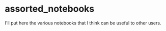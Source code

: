 # assorted_notebooks
I'll put here the various notebooks that I think can be useful to other users.
